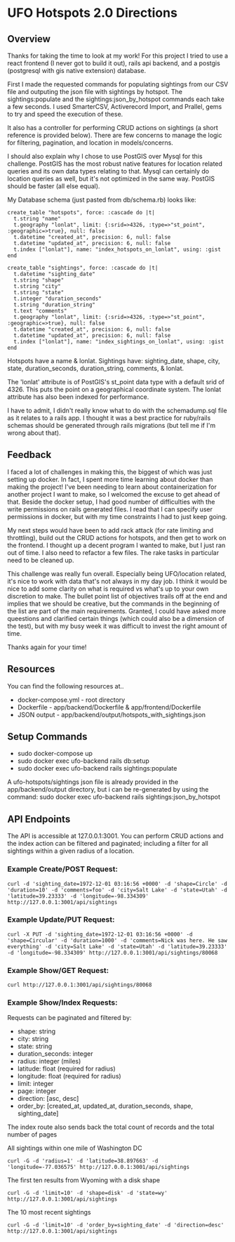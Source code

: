 # UFO Hotspots 2.0 Directions

## Overview
Thanks for taking the time to look at my work! For this project I tried to use a react frontend (I never got to build it out), rails api backend, and a postgis (postgresql with gis native extension) database. 

First I made the requested commands for populating sightings from our CSV file and outputing the json file with sightings by hotspot. The sightings:populate and the sightings:json_by_hotspot commands each take a few seconds. I used SmarterCSV, Activerecord Import, and Prallel, gems to try and speed the execution of these.

It also has a controller for performing CRUD actions on sightings (a short reference is provided below). There are few concerns to manage the logic for filtering, pagination, and location in models/concerns.

I should also explain why I chose to use PostGIS over Mysql for this challenge. PostGIS has the most robust native features for location related queries and its own data types relating to that. Mysql can certainly do location queries as well, but it's not optimized in the same way. PostGIS should be faster (all else equal).

My Database schema (just pasted from db/schema.rb) looks like:
```
create_table "hotspots", force: :cascade do |t|
  t.string "name"
  t.geography "lonlat", limit: {:srid=>4326, :type=>"st_point", :geographic=>true}, null: false
  t.datetime "created_at", precision: 6, null: false
  t.datetime "updated_at", precision: 6, null: false
  t.index ["lonlat"], name: "index_hotspots_on_lonlat", using: :gist
end

create_table "sightings", force: :cascade do |t|
  t.datetime "sighting_date"
  t.string "shape"
  t.string "city"
  t.string "state"
  t.integer "duration_seconds"
  t.string "duration_string"
  t.text "comments"
  t.geography "lonlat", limit: {:srid=>4326, :type=>"st_point", :geographic=>true}, null: false
  t.datetime "created_at", precision: 6, null: false
  t.datetime "updated_at", precision: 6, null: false
  t.index ["lonlat"], name: "index_sightings_on_lonlat", using: :gist
end
```

Hotspots have a name & lonlat. 
Sightings have: sighting_date, shape, city, state, duration_seconds, duration_string, comments, & lonlat.

The 'lonlat' attribute is of PostGIS's st_point data type with a default srid of 4326. This puts the point on a geographical coordinate system.
The lonlat attribute has also been indexed for performance.

I have to admit, I didn't really know what to do with the schemadump.sql file as it relates to a rails app. I thought it was a best practice for ruby/rails schemas should be generated through rails 
migrations (but tell me if I'm wrong about that).

## Feedback
I faced a lot of challenges in making this, the biggest of which was just setting up docker. In fact, I spent more time learning about docker than making the project! I've been needing to learn about containerization for another project I want to make, so I welcomed the excuse to get ahead of that. Beside the docker setup, I had good number of difficulties with the write permissions on rails generated files. I read that I can specify user permissions in docker, but with my time constraints I had to just keep going.

My next steps would have been to add rack attack (for rate limiting and throttling), build out the CRUD actions for hotspots, and then get to work on the frontend. I thought up a decent program I wanted to make, but I just ran out of time. I also need to refactor a few files. The rake tasks in particular need to be cleaned up.

This challenge was really fun overall. Especially being UFO/location related, it's nice to work with data that's not always in my day job. I think it would be nice to add some clarity on what is required vs what's up to your own discretion to make. The bullet point list of objectives trails off at the end and implies that we should be creative, but the commands in the beginning of the list are part of the main requirements. Granted, I could have asked more queestions and clarified certain things (which could also be a dimension of the test), but with my busy week it was difficult to invest the right amount of time.

Thanks again for your time!

## Resources
You can find the following resources at..

* docker-compose.yml - root directory
* Dockerfile - app/backend/Dockerfile & app/frontend/Dockerfile
* JSON output - app/backend/output/hotspots_with_sightings.json

## Setup Commands
* sudo docker-compose up
* sudo docker exec ufo-backend rails db:setup
* sudo docker exec ufo-backend rails sightings:populate<br />

A ufo-hotspots/sightings json file is already provided in the app/backend/output directory, but i can be re-generated by using the command:
sudo docker exec ufo-backend rails sightings:json_by_hotspot

## API Endpoints
The API is accessible at 127.0.0.1:3001. You can perform CRUD actions and the index action can be filtered and paginated; including a filter for all sightings within a given radius of a location.

### Example Create/POST Request:
```
curl -d 'sighting_date=1972-12-01 03:16:56 +0000' -d 'shape=Circle' -d 'duration=10' -d 'comments=foo' -d 'city=Salt Lake' -d 'state=Utah' -d 'latitude=39.23333' -d 'longitude=-98.334309' http://127.0.0.1:3001/api/sightings
```

### Example Update/PUT Request:
```
curl -X PUT -d 'sighting_date=1972-12-01 03:16:56 +0000' -d 'shape=Circular' -d 'duration=1000' -d 'comments=Nick was here. He saw everything' -d 'city=Salt Lake' -d 'state=Utah' -d 'latitude=39.23333' -d 'longitude=-98.334309' http://127.0.0.1:3001/api/sightings/80068
```

### Example Show/GET Request:
```
curl http://127.0.0.1:3001/api/sightings/80068
```

### Example Show/Index Requests:
Requests can be paginated and filtered by:
  * shape: string
  * city: string
  * state: string
  * duration_seconds: integer
  * radius: integer (miles)
  * latitude: float (required for radius)
  * longitude: float (required for radius)
  * limit: integer
  * page: integer
  * direction: [asc, desc]
  * order_by: [created_at, updated_at, duration_seconds, shape, sighting_date]

The index route also sends back the total count of records and the total number of pages

All sightings within one mile of Washington DC
```
curl -G -d 'radius=1' -d 'latitude=38.897663' -d 'longitude=-77.036575' http://127.0.0.1:3001/api/sightings
```

The first ten results from Wyoming with a disk shape
```
curl -G -d 'limit=10' -d 'shape=disk' -d 'state=wy' http://127.0.0.1:3001/api/sightings
```

The 10 most recent sightings
```
curl -G -d 'limit=10' -d 'order_by=sighting_date' -d 'direction=desc' http://127.0.0.1:3001/api/sightings
```
